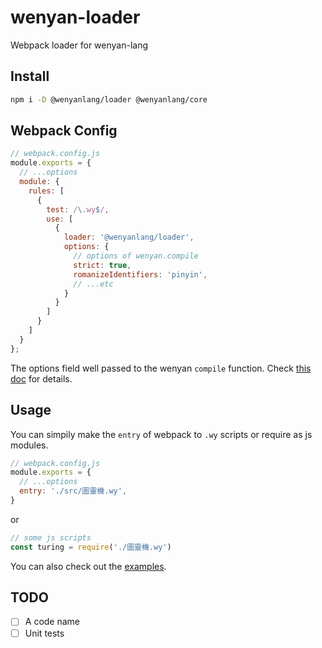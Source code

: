 # wenyan-loader

Webpack loader for wenyan-lang

## Install

```bash
npm i -D @wenyanlang/loader @wenyanlang/core
```

## Webpack Config

```js
// webpack.config.js
module.exports = {
  // ...options
  module: {
    rules: [
      {
        test: /\.wy$/,
        use: [
          {
            loader: '@wenyanlang/loader',
            options: {
              // options of wenyan.compile
              strict: true,
              romanizeIdentifiers: 'pinyin',
              // ...etc
            }
          }
        ]
      }
    ]
  }
};
```

The options field well passed to the wenyan `compile` function. Check [this doc](https://github.com/wenyan-lang/wenyan/wiki/Compiler-API#compiler-options) for details.

## Usage

You can simpily make the `entry` of webpack to `.wy` scripts or require as js modules.

```js
// webpack.config.js
module.exports = {
  // ...options
  entry: './src/圖靈機.wy',
}
```

or 

```js
// some js scripts
const turing = require('./圖靈機.wy')
```

You can also check out the [examples](./examples).

## TODO

- [ ] A code name
- [ ] Unit tests